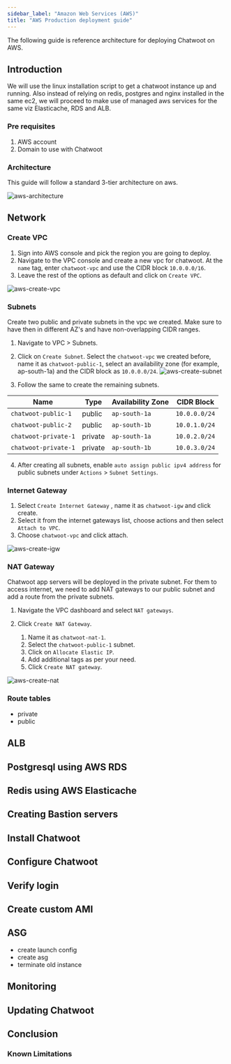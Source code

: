 ```yaml
---
sidebar_label: "Amazon Web Services (AWS)"
title: "AWS Production deployment guide"
---
```


The following guide is reference architecture for deploying Chatwoot on AWS.

## Introduction

We will use the linux installation script to get a chatwoot instance up and running. Also instead of
relying on redis, postgres and nginx installed in the same ec2, we will proceed to make use
of managed aws services for the same viz Elasticache, RDS and ALB.

### Pre requisites

1. AWS account
2. Domain to use with Chatwoot

### Architecture

This guide will follow a standard 3-tier architecture on aws. 

![aws-architecture](./images/aws-01-architecture.png)


## Network

### Create VPC

1. Sign into AWS console and pick the region you are going to deploy.
2. Navigate to the VPC console and create a new vpc for chatwoot. At the `name` tag, enter
   `chatwoot-vpc` and use the CIDR block `10.0.0.0/16`.
3. Leave the rest of the options as default and click on `Create VPC`.

![aws-create-vpc](./images/aws-02-create-vpc.png)

### Subnets
Create two public and private subnets in the vpc we created. Make sure to have then in different AZ's and have non-overlapping CIDR ranges.

1. Navigate to VPC > Subnets.
2. Click on `Create Subnet`. Select the `chatwoot-vpc` we created before, name it as `chatwoot-public-1`, select an availability zone (for example, ap-south-1a) and the CIDR block as
`10.0.0.0/24`.
![aws-create-subnet](./images/aws-03-create-subnet.png)

3. Follow the same to create the remaining subnets.

| Name                | Type     | Availability Zone  | CIDR Block    |
| ------------------- | -------- | ------------------ | ------------- |
| `chatwoot-public-1`  | public  | `ap-south-1a`      | `10.0.0.0/24` |
| `chatwoot-public-2`  | public  | `ap-south-1b`      | `10.0.1.0/24` |
| `chatwoot-private-1` | private | `ap-south-1a`      | `10.0.2.0/24` |
| `chatwoot-private-1` | private | `ap-south-1b`      | `10.0.3.0/24` |

4. After creating all subnets, enable `auto assign public ipv4 address` for public subnets under `Actions` > `Subnet Settings`.

### Internet Gateway

1. Select  `Create Internet Gateway` , name it as `chatwoot-igw` and click create.
3. Select it from the internet gateways list, choose actions and then select `Attach to VPC`.
4. Choose `chatwoot-vpc` and click attach.

![aws-create-igw](./images/aws-04-create-igw.png)

### NAT Gateway

Chatwoot app servers will be deployed in the private subnet. For them to access internet, we need to add NAT gateways to our public subnet and add a route from the private subnets.

1. Navigate the VPC dashboard and select `NAT gateways`.
2. Click `Create NAT Gateway`.

    1. Name it as `chatwoot-nat-1`.
    2. Select the `chatwoot-public-1` subnet.
    3. Click on `Allocate Elastic IP`.
    4. Add additional tags as per your need.
    5. Click `Create NAT gateway`.

![aws-create-nat](./images/aws-05-create-nat.png)

### Route tables
- private
- public


## ALB

## Postgresql using AWS RDS

## Redis using AWS Elasticache


## Creating Bastion servers

## Install Chatwoot

## Configure Chatwoot
## Verify login

## Create custom AMI


## ASG
- create launch config
- create asg
- terminate old instance

## Monitoring

## Updating Chatwoot
## Conclusion

### Known Limitations
